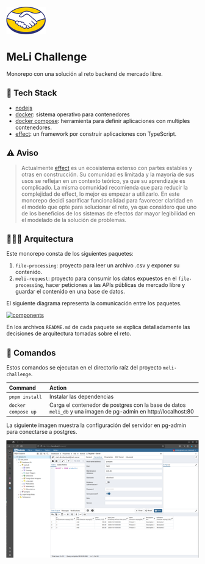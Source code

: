 ![MercadoLibre](./static/imgs/00-meli.png "MercadoLibre")

MeLi Challenge
==============

Monorepo con una solución al reto backend de mercado libre.

🧰 Tech Stack
-------------

- [nodejs](https://nodejs.org/en)
- [docker](https://www.docker.com/): sistema operativo para contenedores
- [docker compose](https://docs.docker.com/compose/): herramienta para definir aplicaciones con multiples contenedores.
- [effect](https://effect.website/): un framework por construir aplicaciones con TypeScript. 

⚠️ Aviso
-------

> Actualmente [effect](https://effect.website/) es un ecosistema extenso con partes estables y otras en construcción. Su comunidad es limitada y la mayoría de sus usos se reflejan en un contexto teórico, ya que su aprendizaje es complicado. La misma comunidad recomienda que para reducir la complejidad de effect, lo mejor es empezar a utilizarlo. En este monorepo decidí sacrificar funcionalidad para favorecer claridad en el modelo que opte para solucionar el reto, ya que considero que uno de los beneficios de los sistemas de efectos dar mayor legibilidad en el modelado de la solución de problemas.

👨🏾‍💻 Arquitectura
---------------

Este monorepo consta de los siguientes paquetes:

1. `file-processing`: proyecto para leer un archivo .csv y exponer su contenido.
2. `meli-request`: proyecto para consumir los datos expuestos en el `file-processing`, hacer peticiones a las APIs públicas de mercado libre y guardar el contenido en una base de datos.

El siguiente diagrama representa la comunicación entre los paquetes.

[![components](https://tinyurl.com/23yhno2u)](https://tinyurl.com/23yhno2u)<!--![components](./static/diagrams/00-components.puml)-->

En los archivos `README.md` de cada paquete se explica detalladamente las decisiones de arquitectura tomadas sobre el reto.

🧞 Comandos
-----------

Estos comandos se ejecutan en el directorio raíz del proyecto `meli-challenge`.

| Command                    | Action                                           |
| :------------------------- | :----------------------------------------------- |
| `pnpm install`             | Instalar las dependencias                        |
| `docker compose up`        | Carga el contenedor de postgres con la base de datos `meli_db` y una imagen de pg-admin en http://localhost:80 |

La siguiente imagen muestra la configuración del servidor en pg-admin para conectarse a postgres.

![meli_db](./static/imgs/05-melidb.png "meli_db")